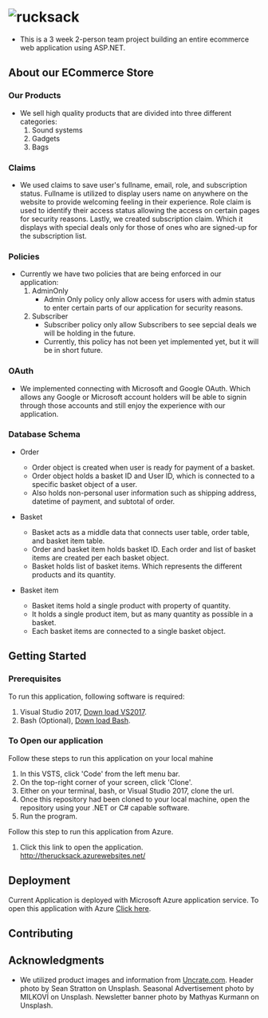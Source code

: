 # ![rucksack](https://i.imgur.com/Pr8S7Ep.png)


- This is a 3 week 2-person team project building an entire ecommerce web application using ASP.NET.

## About our ECommerce Store

### Our Products
- We sell high quality products that are divided into three different categories:
    1. Sound systems
    2. Gadgets
    3. Bags

### Claims
- We used claims to save user's fullname, email, role, and subscription status. 
Fullname is utilized to display users name on anywhere on the website to provide welcoming feeling in 
their experience. 
Role claim is used to identify their access status allowing the access on certain pages for security reasons.
Lastly, we created subscription claim. Which it displays with special deals only for those of ones who are 
signed-up for the subscription list.

### Policies
- Currently we have two policies that are being enforced in our application:
    1. AdminOnly
        - Admin Only policy only allow access for users with admin status to enter certain parts of our application for security reasons.
    2. Subscriber
        - Subscriber policy only allow Subscribers to see sepcial deals we will be holding in the future.
        - Currently, this policy has not been yet implemented yet, but it will be in short future.

### OAuth
- We implemented connecting with Microsoft and Google OAuth. Which allows any Google or Microsoft account
holders will be able to signin through those accounts and still enjoy the experience with our application.

### Database Schema
- Order
    - Order object is created when user is ready for payment of a basket.
    - Order object holds a basket ID and User ID, which is connected to a specific basket object of a user.
    - Also holds non-personal user information such as shipping address, datetime of payment, and subtotal of order. 

- Basket
    - Basket acts as a middle data that connects user table, order table, and basket item table.
    - Order and basket item holds basket ID. Each order and list of basket items are created per each basket object.
    - Basket holds list of basket items. Which represents the different products and its quantity.

- Basket item
    - Basket items hold a single product with property of quantity.
    - It holds a single product item, but as many quantity as possible in a basket.
    - Each basket items are connected to a single basket object.



## Getting Started

### Prerequisites

To run this application, following software is required:
1. Visual Studio 2017, [Down load VS2017](https://visualstudio.microsoft.com/downloads/).
2. Bash (Optional), [Down load Bash](https://git-scm.com/downloads).

### To Open our application
Follow these steps to run this application on your local mahine
1. In this VSTS, click 'Code' from the left menu bar.
2. On the top-right corner of your screen, click 'Clone'.
3. Either on your terminal, bash, or Visual Studio 2017, clone the url.
4. Once this repository had been cloned to your local machine, open the repository using your .NET or C# capable software.
5. Run the program.

Follow this step to run this application from Azure.
1. Click this link to open the application. http://therucksack.azurewebsites.net/


## Deployment

Current Application is deployed with Microsoft Azure application service. To open this application
with Azure [Click here](http://therucksack.azurewebsites.net/).


## Contributing


## Acknowledgments

* We utilized product images and information from [Uncrate.com](https://uncrate.com/).
Header photo by Sean Stratton on Unsplash.
Seasonal Advertisement photo by MILKOVÍ on Unsplash.
Newsletter banner photo by Mathyas Kurmann on Unsplash.



